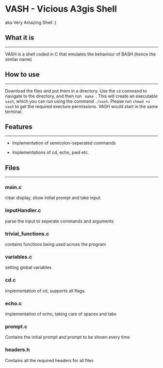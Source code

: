 # **VASH** - Vicious A3gis Shell
aka Very Amazing Shell :)

## What it is
<hr>
VASH is a shell coded in C that emulates the behaviour of BASH (hence the similar name)

## How to use
<hr>
Download the files and put them in a directory. Use the <code>cd</code> command to navigate to the directory, and then run <code> make </code>.
This will create an executable <code>vash</code>, which you can run using the command <code>./vash</code>.
Please run <code>chmod +x vash</code> to get the required execture permissions. VASH would start in the same terminal.

## Features
<hr>

- Implementation of semicolon-seperated commands

- Implementations of cd, echo, pwd etc.

## Files
<hr>

### **main.c**
clear display, show initial prompt and take input.

### **inputHandler.c**
parse the input to seperate commands and arguments

### **trivial_functions.c**
contains functions being used across the program

### **variables.c**
setting global variables

### **cd.c**
implementation of cd, supports all flags.

### **echo.c**
implementation of echo, taking care of spaces and tabs

### **prompt.c**
Contains the initial prompt and prompt to be shown every time

### **headers.h**
Contains all the required headers for all files
